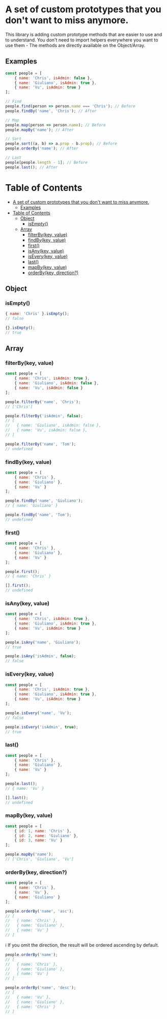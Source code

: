 # A set of custom prototypes that you don't want to miss anymore.

This library is adding custom prototype methods that are easier to use and to understand. You don't need to import helpers everywhere you want to use them - The methods are directly available on the Object/Array.

## Examples
```js
const people = [
    { name: 'Chris', isAdmin: false },
    { name: 'Giuliano', isAdmin: true },
    { name: 'Vu', isAdmin: true }
];

// Find
people.find(person => person.name === 'Chris'); // Before
people.findBy('name', 'Chris'); // After

// Map
people.map(person => person.name); // Before
people.mapBy('name'); // After

// Sort
people.sort((a, b) => a.prop - b.prop); // Before
people.orderBy('name'); // After

// Last
people[people.length - 1]; // Before
people.last(); // After
```

# Table of Contents
- [A set of custom prototypes that you don't want to miss anymore.](#a-set-of-custom-prototypes-that-you-dont-want-to-miss-anymore)
  - [Examples](#examples)
- [Table of Contents](#table-of-contents)
  - [Object](#object)
    - [isEmpty()](#isempty)
  - [Array](#array)
    - [filterBy(key, value)](#filterbykey-value)
    - [findBy(key, value)](#findbykey-value)
    - [first()](#first)
    - [isAny(key, value)](#isanykey-value)
    - [isEvery(key, value)](#iseverykey-value)
    - [last()](#last)
    - [mapBy(key, value)](#mapbykey-value)
    - [orderBy(key, direction?)](#orderbykey-direction)

## Object

### isEmpty()

```js
{ name: 'Chris' }.isEmpty();
// false

{}.isEmpty();
// true
```

## Array

### filterBy(key, value)

```js
const people = [
    { name: 'Chris', isAdmin: true },
    { name: 'Giuliano', isAdmin: false },
    { name: 'Vu', isAdmin: false }
];

people.filterBy('name', 'Chris');
// ['Chris']

people.filterBy('isAdmin', false);
// [
//   { name: 'Giuliano', isAdmin: false },
//   { name: 'Vu', isAdmin: false },
// ]

people.filterBy('name', 'Tom');
// undefined
```

### findBy(key, value)

```js
const people = [
    { name: 'Chris' },
    { name: 'Giuliano' },
    { name: 'Vu' }
];

people.findBy('name', 'Giuliano');
// { name: 'Giuliano' }

people.findBy('name', 'Tom');
// undefined
```

### first()

```js
const people = [
    { name: 'Chris' },
    { name: 'Giuliano' },
    { name: 'Vu' }
];

people.first();
// { name: 'Chris' }

[].first();
// undefined
```

### isAny(key, value)

```js
const people = [
    { name: 'Chris', isAdmin: true },
    { name: 'Giuliano', isAdmin: true },
    { name: 'Vu', isAdmin: true }
];

people.isAny('name', 'Giuliano');
// true

people.isAny('isAdmin', false);
// false
```

### isEvery(key, value)

```js
const people = [
    { name: 'Chris', isAdmin: true },
    { name: 'Giuliano', isAdmin: true },
    { name: 'Vu', isAdmin: true }
];

people.isEvery('name', 'Vu');
// false

people.isEvery('isAdmin', true);
// true
```

### last()

```js
const people = [
    { name: 'Chris' },
    { name: 'Giuliano' },
    { name: 'Vu' }
];

people.last();
// { name: 'Vu' }

[].last();
// undefined
```

### mapBy(key, value)

```js
const people = [
    { id: 1, name: 'Chris' },
    { id: 2, name: 'Giuliano' },
    { id: 3, name: 'Vu' }
];

people.mapBy('name');
// ['Chris', 'Giuliano', 'Vu']
```

### orderBy(key, direction?)

```js
const people = [
    { name: 'Chris' },
    { name: 'Vu' },
    { name: 'Giuliano' }
];

people.orderBy('name', 'asc');
// [
//   { name: 'Chris' },
//   { name: 'Giuliano' },
//   { name: 'Vu' }
// ]
```

ℹ️ If you omit the direction, the result will be ordered ascending by default.

```js
people.orderBy('name');
// [
//   { name: 'Chris' },
//   { name: 'Giuliano' },
//   { name: 'Vu' }
// ]
```

```js
people.orderBy('name', 'desc');
// [
//   { name: 'Vu' },
//   { name: 'Giuliano' },
//   { name: 'Chris' }
// ]
```